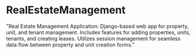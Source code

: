 # RealEstateManagement
 "Real Estate Management Application: Django-based web app for property, unit, and tenant management. Includes features for adding properties, units, tenants, and creating leases. Utilizes session management for seamless data flow between property and unit creation forms."
